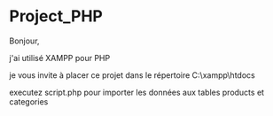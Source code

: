 # Project_PHP

Bonjour, 

j'ai utilisé XAMPP pour PHP 

je vous invite à placer ce projet dans le répertoire C:\xampp\htdocs


executez script.php pour importer les données aux tables products et categories
